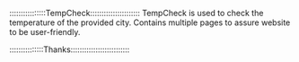 ::::::::::::::::TempCheck::::::::::::::::::::::
TempCheck is used to check the temperature of 
the provided city.
Contains multiple pages to assure website to be 
user-friendly.

:::::::::::::::Thanks::::::::::::::::::::::::::
